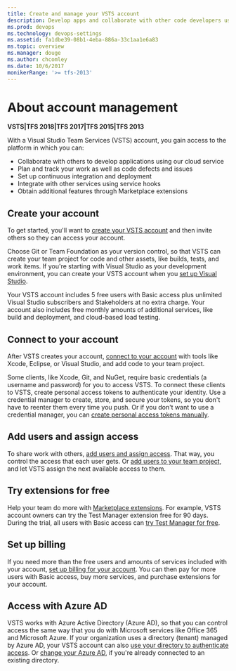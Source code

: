 ```yaml
---
title: Create and manage your VSTS account 
description: Develop apps and collaborate with other code developers using the VSTS integrated cloud service 
ms.prod: devops
ms.technology: devops-settings
ms.assetid: fa1dbe39-08b1-4eba-886a-33c1aa1e6a83
ms.topic: overview
ms.manager: douge
ms.author: chcomley
ms.date: 10/6/2017
monikerRange: '>= tfs-2013'
---
```



# About account management

**VSTS|TFS 2018|TFS 2017|TFS 2015|TFS 2013**

With a Visual Studio Team Services (VSTS) account, you gain access to the platform in which you can:

* Collaborate with others to develop applications using our cloud service
* Plan and track your work as well as code defects and issues
* Set up continuous integration and deployment
* Integrate with other services using service hooks
* Obtain additional features through Marketplace extensions

## Create your account

To get started, you'll want to [create your VSTS account](create-account-msa-or-work-student.md) and then invite others so they can access your account.

Choose Git or Team Foundation as your version control,
so that VSTS can create your team project for code and other assets,
like builds, tests, and work items. If you're starting with Visual Studio
as your development environment, you can create your VSTS account when you
[set up Visual Studio](set-up-vs.md).

Your VSTS account includes 5 free users
with Basic access plus unlimited Visual Studio
subscribers and Stakeholders at no extra charge.
Your account also includes free monthly amounts
of additional services, like build and deployment,
and cloud-based load testing.

## Connect to your account

After VSTS creates your account,
[connect to your account](../user-guide/connect-team-projects.md)
with tools like Xcode, Eclipse, or Visual Studio,
and add code to your team project.

Some clients, like Xcode, Git, and NuGet, require basic credentials
(a username and password) for you to access VSTS.
To connect these clients to VSTS,
create personal access tokens to authenticate your identity.
Use a credential manager to create, store, and secure your tokens,
so you don't have to reenter them every time you push.
Or if you don't want to use a credential manager, you can
[create personal access tokens manually](use-personal-access-tokens-to-authenticate.md).

## Add users and assign access

To share work with others,
[add users and assign access](add-account-users-assign-access-levels.md).
That way, you control the access that each user gets.
Or [add users to your team project](add-team-members-vs.md),
and let VSTS assign the next available access to them.

## Try extensions for free

Help your team do more with [Marketplace extensions](https://marketplace.visualstudio.com/).
For example, VSTS account owners can
try the Test Manager extension free for 90 days.
During the trial, all users with Basic access can
[try Test Manager for free](../billing/try-additional-features-vs.md).

## Set up billing

If you need more than the free users and amounts
of services included with your account,
[set up billing for your account](../billing/set-up-billing-for-your-account-vs.md).
You can then pay for more users with Basic access,
buy more services, and purchase extensions for your account.

## Access with Azure AD

VSTS works with Azure Active Directory (Azure AD),
so that you can control access the same way that you do
with Microsoft services like Office 365 and Microsoft Azure.
If your organization uses a directory (tenant) managed by Azure AD,
your VSTS account can also
[use your directory to authenticate access](access-with-azure-ad.md).
Or [change your Azure AD](change-azure-active-directory-vsts-account.md),
if you're already connected to an existing directory.
